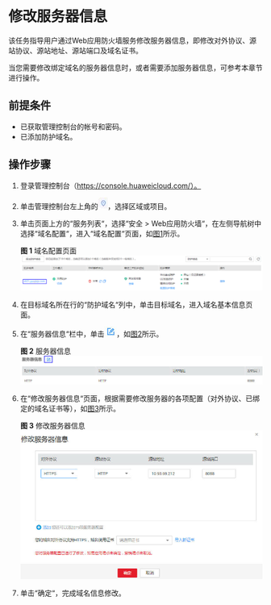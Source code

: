# 修改服务器信息<a name="waf_01_0001"></a>

该任务指导用户通过Web应用防火墙服务修改服务器信息，即修改对外协议、源站协议、源站地址、源站端口及域名证书。

当您需要修改绑定域名的服务器信息时，或者需要添加服务器信息，可参考本章节进行操作。

## 前提条件<a name="section2256777914731"></a>

-   已获取管理控制台的帐号和密码。
-   已添加防护域名。

## 操作步骤<a name="section99661953135418"></a>

1.  登录管理控制台（https://console.huaweicloud.com/）。
2.  单击管理控制台左上角的![](figures/选择区域图标.jpg)，选择区域或项目。
3.  单击页面上方的“服务列表“，选择“安全  \>  Web应用防火墙“，在左侧导航树中选择“域名配置“，进入“域名配置“页面，如[图1](#zh-cn_topic_0110861354_fig15593418182219)所示。

    **图 1**  域名配置页面<a name="zh-cn_topic_0110861354_fig15593418182219"></a>  
    ![](figures/域名配置页面.png "域名配置页面")

4.  在目标域名所在行的“防护域名“列中，单击目标域名，进入域名基本信息页面。
5.  在“服务器信息“栏中，单击![](figures/编辑图标-8.jpg)，如[图2](#fig165215137120)所示。

    **图 2**  服务器信息<a name="fig165215137120"></a>  
    ![](figures/服务器信息.jpg "服务器信息")

6.  在“修改服务器信息“页面，根据需要修改服务器的各项配置（对外协议、已绑定的域名证书等），如[图3](#fig3368635172714)所示。

    **图 3**  修改服务器信息<a name="fig3368635172714"></a>  
    ![](figures/修改服务器信息.jpg "修改服务器信息")

7.  单击“确定“，完成域名信息修改。

